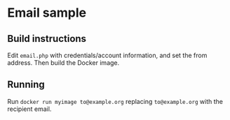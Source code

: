 # Email sample

## Build instructions

Edit `email.php` with credentials/account information, and set the from address.  Then build the Docker image.

## Running

Run `docker run myimage to@example.org` replacing `to@example.org` with the recipient email.